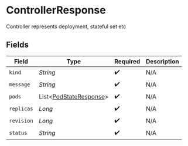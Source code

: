 # ControllerResponse

Controller represents deployment, stateful set etc


## Fields

| Field                                                             | Type                                                              | Required                                                          | Description                                                       |
| ----------------------------------------------------------------- | ----------------------------------------------------------------- | ----------------------------------------------------------------- | ----------------------------------------------------------------- |
| `kind`                                                            | *String*                                                          | :heavy_check_mark:                                                | N/A                                                               |
| `message`                                                         | *String*                                                          | :heavy_check_mark:                                                | N/A                                                               |
| `pods`                                                            | List<[PodStateResponse](../../models/shared/PodStateResponse.md)> | :heavy_check_mark:                                                | N/A                                                               |
| `replicas`                                                        | *Long*                                                            | :heavy_check_mark:                                                | N/A                                                               |
| `revision`                                                        | *Long*                                                            | :heavy_check_mark:                                                | N/A                                                               |
| `status`                                                          | *String*                                                          | :heavy_check_mark:                                                | N/A                                                               |